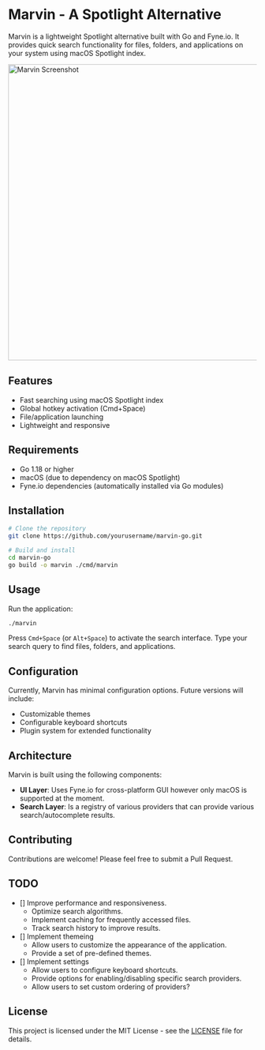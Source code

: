 # Marvin - A Spotlight Alternative

Marvin is a lightweight Spotlight alternative built with Go and Fyne.io. It provides quick search functionality for files, folders, and applications on your system using macOS Spotlight index.

<img src="docs/screenshots/marvin-screenshot.png" alt="Marvin Screenshot" width="600"/>

## Features

- Fast searching using macOS Spotlight index
- Global hotkey activation (Cmd+Space)
- File/application launching
- Lightweight and responsive

## Requirements

- Go 1.18 or higher
- macOS (due to dependency on macOS Spotlight)
- Fyne.io dependencies (automatically installed via Go modules)

## Installation

```bash
# Clone the repository
git clone https://github.com/yourusername/marvin-go.git

# Build and install
cd marvin-go
go build -o marvin ./cmd/marvin
```

## Usage

Run the application:

```bash
./marvin
```

Press `Cmd+Space` (or `Alt+Space`) to activate the search interface. Type your search query to find files, folders, and applications.

## Configuration

Currently, Marvin has minimal configuration options. Future versions will include:

- Customizable themes
- Configurable keyboard shortcuts
- Plugin system for extended functionality

## Architecture

Marvin is built using the following components:

- **UI Layer**: Uses Fyne.io for cross-platform GUI however only macOS is supported at the moment.
- **Search Layer**: Is a registry of various providers that can provide various search/autocomplete results.

## Contributing

Contributions are welcome! Please feel free to submit a Pull Request.

## TODO
- [] Improve performance and responsiveness.
  - Optimize search algorithms.
  - Implement caching for frequently accessed files.
  - Track search history to improve results.
- [] Implement themeing
  - Allow users to customize the appearance of the application.
  - Provide a set of pre-defined themes.
- [] Implement settings
  - Allow users to configure keyboard shortcuts.
  - Provide options for enabling/disabling specific search providers.
  - Allow users to set custom ordering of providers?

## License

This project is licensed under the MIT License - see the [LICENSE](LICENSE) file for details.
